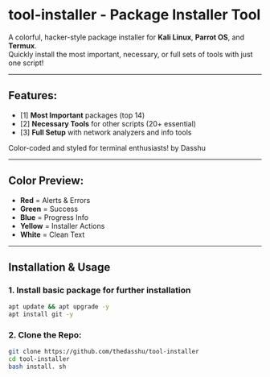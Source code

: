 # tool-installer - Package Installer Tool

A colorful, hacker-style package installer for **Kali Linux**, **Parrot OS**, and **Termux**.  
Quickly install the most important, necessary, or full sets of tools with just one script!

---

## Features:
- [1] **Most Important** packages (top 14)
- [2] **Necessary Tools** for other scripts (20+ essential)
- [3] **Full Setup** with network analyzers and info tools

Color-coded and styled for terminal enthusiasts! by Dasshu

---

## Color Preview:

- **Red** = Alerts & Errors  
- **Green** = Success  
- **Blue** = Progress Info  
- **Yellow** = Installer Actions  
- **White** = Clean Text

---

## Installation & Usage

### 1. Install basic package for further installation
```bash
apt update && apt upgrade -y
apt install git -y
```

### 2. Clone the Repo:
```bash
git clone https://github.com/thedasshu/tool-installer
cd tool-installer
bash install. sh
```